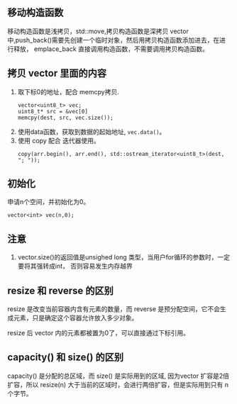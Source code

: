 ## 移动构造函数

移动构造函数是浅拷贝，std::move,拷贝构造函数是深拷贝
vector中,push_back()需要先创建一个临时对象，然后用拷贝构造函数添加进去，在进行释放，
emplace_back 直接调用构造函数，不需要调用拷贝构造函数。

## 拷贝 vector 里面的内容
1. 取下标0的地址，配合 memcpy拷贝.
   ```
   vector<uint8_t> vec;
   uint8_t* src = &vec[0]
   memcpy(dest, src, vec.size()); 
   ```
2. 使用data函数，获取到数据的起始地址, `vec.data()`。
3. 使用 copy 配合 迭代器使用。
   ```
   copy(arr.begin(), arr.end(), std::ostream_iterator<uint8_t>(dest, "; "));
   ```

## 初始化
申请n个空间，并初始化为0。
```
vector<int> vec(n,0);
```

## 注意
1. vector.size()的返回值是unsighed long 类型，当用户for循环的参数时，一定要将其强转成int， 否则容易发生内存越界


## resize 和 reverse 的区别 

resize 是改变当前容器内含有元素的数量，而 reverse 是预分配空间，它不会生成元素，只是确定这个容器允许放入多少对象。

resize 后 vector 内的元素都被置为0了，可以直接通过下标引用。


## capacity() 和 size() 的区别

capacity() 是分配的总区域，而 size() 是实际用到的区域, 因为vector 扩容是2倍扩容，所以 resize(n) 大于当前的区域时，会进行两倍扩容，但是实际用到只有 n 个字节。